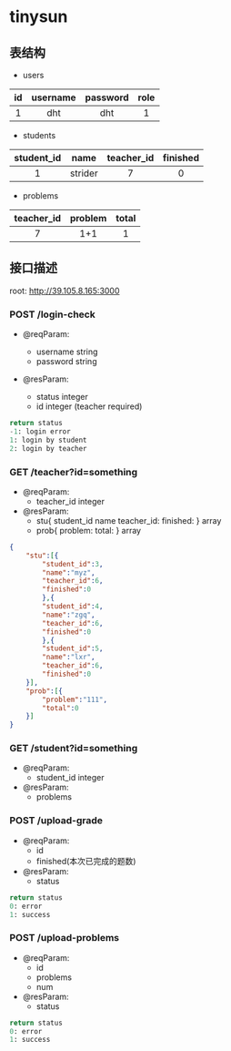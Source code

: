 # tinysun


## 表结构

+ users

| id | username | password | role |
|:--:|:--------:|:--------:|:----:|
|  1 |    dht   |    dht   |   1  |

+ students

| student_id |   name  | teacher_id | finished |
|:----------:|:-------:|:----------:|:--------:|
|      1     | strider |      7     |     0    |

+ problems

| teacher_id | problem | total |
|:----------:|:-------:|:-----:|
|      7     |   1+1   |   1   |

## 接口描述

root: http://39.105.8.165:3000

### POST /login-check

+ @reqParam:
    - username string 
    - password string

+ @resParam:
    - status integer
    - id integer (teacher required)



```python
return status
-1: login error
1: login by student
2: login by teacher
```

### GET /teacher?id=something

+ @reqParam: 
    - teacher_id integer
+ @resParam:
    - stu{
        student_id
        name 
        teacher_id:
        finished:
    } array
    - prob{
        problem:
        total:
    } array

```json
{
    "stu":[{
        "student_id":3,
        "name":"myz",
        "teacher_id":6,
        "finished":0
        },{
        "student_id":4,
        "name":"zgq",
        "teacher_id":6,
        "finished":0
        },{
        "student_id":5,
        "name":"lxr",
        "teacher_id":6,
        "finished":0
    }],
    "prob":[{
        "problem":"111",
        "total":0
    }]
}
```

### GET /student?id=something

+ @reqParam: 
    - student_id integer
+ @resParam:
    - problems 

### POST /upload-grade

+ @reqParam: 
    - id
    - finished(本次已完成的题数)
+ @resParam:
    - status

```python
return status
0: error
1: success
```

### POST /upload-problems

+ @reqParam: 
    - id
    - problems
    - num
+ @resParam:
    - status

```python
return status
0: error
1: success
```